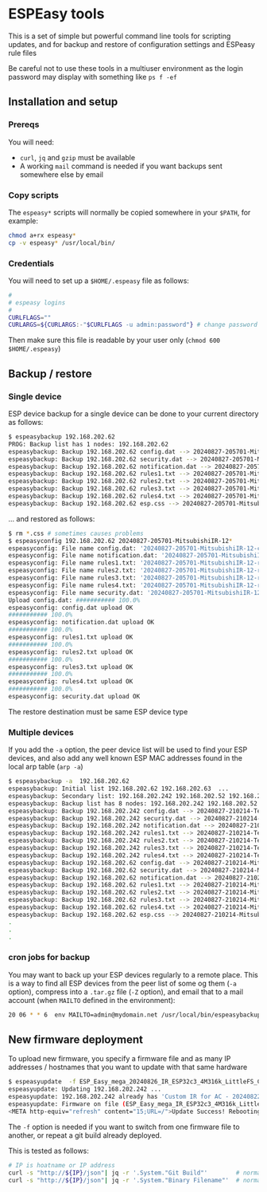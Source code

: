 
# ESPEasy tools

This is a set of simple but powerful command line tools for scripting updates, and for backup and restore of configuration settings and ESPeasy rule files

Be careful not to use these tools in a multiuser environment as the login password may display with something like `ps f -ef`


## Installation and setup

### Prereqs

You will need:

- `curl`, `jq` and `gzip` must be available
- A working `mail` command is needed if you want backups sent somewhere else by email

### Copy scripts

The `espeasy*` scripts will normally be copied somewhere in your `$PATH`, for example:

```bash
chmod a+rx espeasy*
cp -v espeasy* /usr/local/bin/
```

### Credentials

You will need to set up a `$HOME/.espeasy` file as follows:

```bash
#
# espeasy logins
#
CURLFLAGS=""
CURLARGS=${CURLARGS:-"$CURLFLAGS -u admin:password"} # change password to yours
```

Then make sure this file is readable by your user only (`chmod 600 $HOME/.espeasy`)


## Backup / restore 

### Single device

ESP device backup for a single device can be done to your current directory as follows:

```bash
$ espeasybackup 192.168.202.62
PROG: Backup list has 1 nodes: 192.168.202.62
espeasybackup: Backup 192.168.202.62 config.dat --> 20240827-205701-MitsubishiIR-12-config.dat ... OK
espeasybackup: Backup 192.168.202.62 security.dat --> 20240827-205701-MitsubishiIR-12-security.dat ... OK
espeasybackup: Backup 192.168.202.62 notification.dat --> 20240827-205701-MitsubishiIR-12-notification.dat ... OK
espeasybackup: Backup 192.168.202.62 rules1.txt --> 20240827-205701-MitsubishiIR-12-rules1.txt ... OK
espeasybackup: Backup 192.168.202.62 rules2.txt --> 20240827-205701-MitsubishiIR-12-rules2.txt ... OK
espeasybackup: Backup 192.168.202.62 rules3.txt --> 20240827-205701-MitsubishiIR-12-rules3.txt ... OK
espeasybackup: Backup 192.168.202.62 rules4.txt --> 20240827-205701-MitsubishiIR-12-rules4.txt ... OK
espeasybackup: Backup 192.168.202.62 esp.css --> 20240827-205701-MitsubishiIR-12-esp.css ... OK
```

... and restored as follows:

```bash
$ rm *.css # sometimes causes problems
$ espeasyconfig 192.168.202.62 20240827-205701-MitsubishiIR-12*
espeasyconfig: File name config.dat: '20240827-205701-MitsubishiIR-12-config.dat' -> '/tmp/espeasyconfig-1185//config.dat'
espeasyconfig: File name notification.dat: '20240827-205701-MitsubishiIR-12-notification.dat' -> '/tmp/espeasyconfig-1185//notification.dat'
espeasyconfig: File name rules1.txt: '20240827-205701-MitsubishiIR-12-rules1.txt' -> '/tmp/espeasyconfig-1185//rules1.txt'
espeasyconfig: File name rules2.txt: '20240827-205701-MitsubishiIR-12-rules2.txt' -> '/tmp/espeasyconfig-1185//rules2.txt'
espeasyconfig: File name rules3.txt: '20240827-205701-MitsubishiIR-12-rules3.txt' -> '/tmp/espeasyconfig-1185//rules3.txt'
espeasyconfig: File name rules4.txt: '20240827-205701-MitsubishiIR-12-rules4.txt' -> '/tmp/espeasyconfig-1185//rules4.txt'
espeasyconfig: File name security.dat: '20240827-205701-MitsubishiIR-12-security.dat' -> '/tmp/espeasyconfig-1185//security.dat'
Upload config.dat: ########### 100.0%
espeasyconfig: config.dat upload OK
########### 100.0%
espeasyconfig: notification.dat upload OK
########### 100.0%
espeasyconfig: rules1.txt upload OK
########### 100.0%
espeasyconfig: rules2.txt upload OK
########### 100.0%
espeasyconfig: rules3.txt upload OK
########### 100.0%
espeasyconfig: rules4.txt upload OK
########### 100.0%
espeasyconfig: security.dat upload OK
```

The restore destination must be same ESP device type

### Multiple devices

If you add the `-a` option, the peer device list will be used to find your ESP devices, and also add any well known ESP MAC addresses found in the local arp table (`arp -a`)


```bash
$ espeasybackup -a  192.168.202.62
espeasybackup: Initial list 192.168.202.62 192.168.202.63  ...
espeasybackup: Secondary list: 192.168.202.242 192.168.202.52 192.168.202.61 192.168.202.62 192.168.202.63 192.168.202.65 192.168.202.66 192.168.202.67 ...
espeasybackup: Backup list has 8 nodes: 192.168.202.242 192.168.202.52 192.168.202.61 192.168.202.62 192.168.202.63 192.168.202.65 192.168.202.66 192.168.202.67
espeasybackup: Backup 192.168.202.242 config.dat --> 20240827-210214-TestBallValve-2-config.dat ... OK
espeasybackup: Backup 192.168.202.242 security.dat --> 20240827-210214-TestBallValve-2-security.dat ... OK
espeasybackup: Backup 192.168.202.242 notification.dat --> 20240827-210214-TestBallValve-2-notification.dat ... OK
espeasybackup: Backup 192.168.202.242 rules1.txt --> 20240827-210214-TestBallValve-2-rules1.txt ... OK
espeasybackup: Backup 192.168.202.242 rules2.txt --> 20240827-210214-TestBallValve-2-rules2.txt ... OK
espeasybackup: Backup 192.168.202.242 rules3.txt --> 20240827-210214-TestBallValve-2-rules3.txt ... OK
espeasybackup: Backup 192.168.202.242 rules4.txt --> 20240827-210214-TestBallValve-2-rules4.txt ... OK
espeasybackup: Backup 192.168.202.62 config.dat --> 20240827-210214-MitsubishiIR-12-config.dat ... OK
espeasybackup: Backup 192.168.202.62 security.dat --> 20240827-210214-MitsubishiIR-12-security.dat ... OK
espeasybackup: Backup 192.168.202.62 notification.dat --> 20240827-210214-MitsubishiIR-12-notification.dat ... OK
espeasybackup: Backup 192.168.202.62 rules1.txt --> 20240827-210214-MitsubishiIR-12-rules1.txt ... OK
espeasybackup: Backup 192.168.202.62 rules2.txt --> 20240827-210214-MitsubishiIR-12-rules2.txt ... OK
espeasybackup: Backup 192.168.202.62 rules3.txt --> 20240827-210214-MitsubishiIR-12-rules3.txt ... OK
espeasybackup: Backup 192.168.202.62 rules4.txt --> 20240827-210214-MitsubishiIR-12-rules4.txt ... OK
espeasybackup: Backup 192.168.202.62 esp.css --> 20240827-210214-MitsubishiIR-12-esp.css ... OK
.
.
.
```

### cron jobs for backup

You may want to back up your ESP devices regularly to a remote place. This is a way to find all ESP devices from the peer list of some og them (`-a` option), compress into a `.tar.gz` file (`-Z` option), and email that to a mail account (when `MAILTO` defined in the environment):

```bash
20 06 * * 6  env MAILTO=admin@mydomain.net /usr/local/bin/espeasybackup -a -Z 192.168.202.52 192.168.202.62 192.168.202.64 > /tmp/espeasybackup.log 2>&1
```


## New firmware deployment

To upload new firmware, you specify a firmware file and as many IP addresses / hostnames that you want to update with that same hardware

```bash
$ espeasyupdate  -f ESP_Easy_mega_20240826_IR_ESP32c3_4M316k_LittleFS_CDC.bin 192.168.202.242
espeasyupdate: Updating 192.168.202.242 ...
espeasyupdate: 192.168.202.242 already has 'Custom IR for AC - 20240822-1'
espeasyupdate: Firmware on file (ESP_Easy_mega_IR_ESP32c3_4M316k_LittleFS_CDC) different from device (ESP_Easy_mega_public_IR_ESP32c3_4M316k_LittleFS_CDC). Use -f to force update.
<META http-equiv="refresh" content="15;URL=/">Update Success! Rebooting...
```

The `-f` option is needed if you want to switch from one firmware file to another, or repeat a git build already deployed. 

This is tested as follows:

```bash
# IP is hoatname or IP address
curl -s "http://${IP}/json"| jq -r '.System."Git Build"'        # normally skipped if already deployed
curl -s "http://${IP}/json"| jq -r '.System."Binary Filename"'  # normally skipped if binary file is different
```
